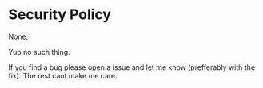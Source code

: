 # Security Policy

None,

Yup no such thing.

If you find a bug please open a issue and let me know (prefferably with the fix).
The rest cant make me care.
